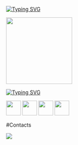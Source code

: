 [![Typing SVG](https://readme-typing-svg.demolab.com?font=Fira+Code&size=24&pause=1000&color=00F7B5&center=true&vCenter=true&multiline=true&repeat=verdadeiro&random=verdadeiro&width=835&lines=Ol%C3%A1%2C+seja+Bem+Vindo+ao+meu+GitHub,+Eu+me+chamo+Matheus)](https://git.io/typing-svg)

<div>
<a href="https://github.com/matheus-dev-oliveira">
<img loading="lazy" height="180em" src="https://github-readme-stats.vercel.app/api/top-langs/?username=marisuetti&layout=compact&langs_count=7&theme=nightowl"/> 
</div>

[![Typing SVG](https://readme-typing-svg.demolab.com?font=Fira+Code&pause=1000&color=00F7B5&center=true&vCenter=true&multiline=true&repeat=verdadeiro&random=verdadeiro&width=435&lines=+#+Learning)](https://git.io/typing-svg)

<img src="https://cdn.jsdelivr.net/gh/devicons/devicon@latest/icons/html5/html5-plain.svg" width="40" height="40"/> <img src="https://cdn.jsdelivr.net/gh/devicons/devicon@latest/icons/css3/css3-plain.svg" width="40" height="40"/> <img src="https://cdn.jsdelivr.net/gh/devicons/devicon@latest/icons/javascript/javascript-plain.svg" width="40" height="40"/> <img src="https://cdn.jsdelivr.net/gh/devicons/devicon@latest/icons/git/git-original.svg" width="40" height="40"/>

#Contacts
<div>
<a href="https://www.linkedin.com/in/matheusolivdev" target="_blank"><img loading="lazy" src="https://img.shields.io/badge/-LinkedIn-%230077B5?style=for-the-badge&logo=linkedin&logoColor=white" target="_blank"></a>   
</div>
